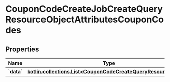 
# CouponCodeCreateJobCreateQueryResourceObjectAttributesCouponCodes

## Properties
| Name | Type | Description | Notes |
| ------------ | ------------- | ------------- | ------------- |
| **&#x60;data&#x60;** | [**kotlin.collections.List&lt;CouponCodeCreateQueryResourceObject&gt;**](CouponCodeCreateQueryResourceObject.md) |  |  |



